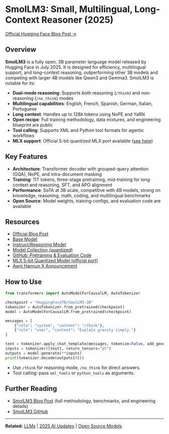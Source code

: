 # SmolLM3: Small, Multilingual, Long-Context Reasoner (2025)

[Official Hugging Face Blog Post →](https://huggingface.co/blog/smollm3)

## Overview

**SmolLM3** is a fully open, 3B parameter language model released by Hugging Face in July 2025. It is designed for efficiency, multilingual support, and long-context reasoning, outperforming other 3B models and competing with larger 4B models like Qwen3 and Gemma3. SmolLM3 is notable for its:

- **Dual-mode reasoning**: Supports both reasoning (`/think`) and non-reasoning (`/no_think`) modes
- **Multilingual capabilities**: English, French, Spanish, German, Italian, Portuguese
- **Long context**: Handles up to 128k tokens using NoPE and YaRN
- **Open recipe**: Full training methodology, data mixtures, and engineering blueprint are public
- **Tool calling**: Supports XML and Python tool formats for agentic workflows
- **MLX support**: Official 5-bit quantized MLX port available ([see here](https://huggingface.co/mlx-community/SmolLM3-3B-5bit))

## Key Features

- **Architecture**: Transformer decoder with grouped-query attention (GQA), NoPE, and intra-document masking
- **Training**: 11T tokens, three-stage pretraining, mid-training for long context and reasoning, SFT, and APO alignment
- **Performance**: SoTA at 3B scale, competitive with 4B models, strong on knowledge, reasoning, math, coding, and multilingual benchmarks
- **Open Source**: Model weights, training configs, and evaluation code are available

## Resources

- [Official Blog Post](https://huggingface.co/blog/smollm3)
- [Base Model](https://hf.co/HuggingFaceTB/SmolLM3-3B-Base)
- [Instruct/Reasoning Model](https://hf.co/HuggingFaceTB/SmolLM3-3B)
- [Model Collection (quantized)](https://huggingface.co/collections/HuggingFaceTB/smollm3-686d33c1fdffe8e635317e23)
- [GitHub: Pretraining & Evaluation Code](https://github.com/huggingface/smollm)
- [MLX 5-bit Quantized Model (official port)](https://huggingface.co/mlx-community/SmolLM3-3B-5bit)
- [Awni Hannun X Announcement](https://x.com/awnihannun/status/1942686003455762544?s=12&t=TDcEu-9VmV2EvPkDUefXPg)

## How to Use

```python
from transformers import AutoModelForCausalLM, AutoTokenizer

checkpoint = "HuggingFaceTB/SmolLM3-3B"
tokenizer = AutoTokenizer.from_pretrained(checkpoint)
model = AutoModelForCausalLM.from_pretrained(checkpoint)

messages = [
    {"role": "system", "content": "/think"},
    {"role": "user", "content": "Explain gravity simply."}
]

text = tokenizer.apply_chat_template(messages, tokenize=False, add_generation_prompt=True)
inputs = tokenizer([text], return_tensors="pt")
outputs = model.generate(**inputs)
print(tokenizer.decode(outputs[0]))
```

- Use `/think` for reasoning mode, `/no_think` for direct answers.
- Tool calling: pass `xml_tools` or `python_tools` as arguments.

## Further Reading
- [SmolLM3 Blog Post](https://huggingface.co/blog/smollm3) (full methodology, benchmarks, and engineering details)
- [SmolLM3 GitHub](https://github.com/huggingface/smollm)

---

**Related:** [LLMs](./llms.md) | [2025 AI Updates](../reference/2025-ai-updates.md) | [Open Source Models](https://huggingface.co/models)
